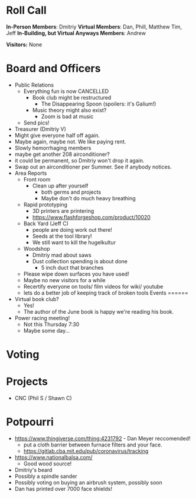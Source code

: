 Roll Call
=========
**In-Person Members**:  Dmitriy
**Virtual Members**: Dan, Phill, Matthew Tim, Jeff
**In-Building, but Virtual Anyways Members**:  Andrew

**Visitors:** None

Board and Officers
==================
- Public Relations
  - Everything fun is now CANCELLED
    - Book club might be restructured
      - The Disappearing Spoon (spoilers: it's Galium!)
    - Music theory might also exist?
      - Zoom is bad at music
  - Send pics!
- Treasurer (Dmitriy V)
 - Might give everyone half off again.
  - Maybe again, maybe not. We like paying rent.
  - Slowly hemorrhaging members
 - maybe get another 208 airconditioner? 
  - it could be permanent, so Dmitriy won't drop it again.
  - Swap out an airconditioner per Summer. See if anybody notices.
- Area Reports
  - Front room
    - Clean up after yourself 
      - both germs and projects
      - Maybe don't do much heavy breathing
  - Rapid prototyping
    - 3D printers are printering
    - https://www.flashforgeshop.com/product/10020
  - Back Yard (Jeff C)
    - people are doing work out there!
    - Seeds at the tool library!
    - We still want to kill the hugelkultur
  - Woodshop
    - Dmitriy mad about saws
    - Dust collection spending is about done
      - 5 inch duct that branches
  - Please wipe down surfaces you have used!
  - Maybe no new visitors for a while
  - Recertify everyone on tools/ film videos for wiki/ youtube
  - lets do a better job of keeping track of broken tools
Events
======
- Virtual book club?
  - Yes!
  - The author of the June book is happy we're reading his book.
- Power racing meeting!
  - Not this Thursday 7:30
  - Maybe some day...
  
Voting
======

Projects
========
- CNC (Phil S / Shawn C)
  

Potpourri
=========
- https://www.thingiverse.com/thing:4231792 - Dan Meyer reccomended!
  - put a cloth barrier between furnace filters and your face.
  - https://gitlab.cba.mit.edu/pub/coronavirus/tracking
- https://www.nationalbalsa.com/ 
  - Good wood source!
- Dmitriy's beard 
- Possibly a spindle sander
- Possibly voting on buying an airbrush system, possibly soon
- Dan has printed over 7000 face shields!

